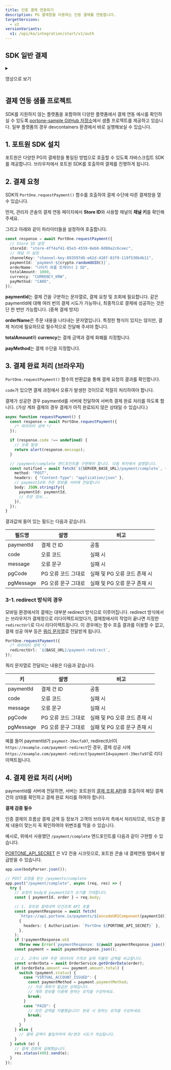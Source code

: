 ```yaml
---
title: 인증 결제 연동하기
description: PG 결제창을 이용하는 인증 결제를 연동합니다.
targetVersions:
  - v2
versionVariants:
  v1: /opi/ko/integration/start/v1/auth
---
```


## **SDK 일반 결제**

<details>

<summary>

영상으로 보기

</summary>

[포트원 인증 결제의 이해 - 쇼핑몰 멀티PG 연동하기](https://www.youtube.com/watch?v=DhcQFLYV9Q8)

</details>

## **결제 연동 샘플 프로젝트**

SDK를 지원하지 않는 플랫폼을 포함하여 다양한 플랫폼에서 결제 연동 예시를 확인하실 수 있도록 [portone-sample GitHub 저장소](https://github.com/portone-io/portone-sample)에서 샘플 프로젝트를 제공하고 있습니다.
일부 플랫폼의 경우 devcontainers 환경에서 바로 실행해보실 수 있습니다.

## 1. 포트원 SDK 설치

포트원은 다양한 PG의 결제창을 통일된 방법으로 호출할 수 있도록 자바스크립트 SDK를 제공합니다. 브라우저에서 포트원 SDK를 호출하여 결제를 진행하게 됩니다.



## 2. 결제 요청

SDK의 `PortOne.requestPayment()` 함수를 호출하여 결제 수단에 따른 결제창을 열 수 있습니다.

먼저, 관리자 콘솔의 결제 연동 페이지에서 **Store ID**와 사용할 채널의 **채널 키**를 확인해 주세요.

그리고 아래와 같이 파라미터들을 설정하여 호출합니다.

```ts
const response = await PortOne.requestPayment({
  // Store ID 설정
  storeId: "store-4ff4af41-85e3-4559-8eb8-0d08a2c6ceec",
  // 채널 키 설정
  channelKey: "channel-key-893597d6-e62d-410f-83f9-119f530b4b11",
  paymentId: `payment-${crypto.randomUUID()}`,
  orderName: "나이키 와플 트레이너 2 SD",
  totalAmount: 1000,
  currency: "CURRENCY_KRW",
  payMethod: "CARD",
});
```

**paymentId**는 결제 건을 구분하는 문자열로, 결제 요청 및 조회에 필요합니다. 같은 paymentId에 대해 여러 번의 결제 시도가 가능하나,
최종적으로 결제에 성공하는 것은 단 한 번만 가능합니다. (중복 결제 방지)

**orderName**은 주문 내용을 나타내는 문자열입니다. 특정한 형식이 있지는 않지만, 결제 처리에 필요하므로 필수적으로 전달해 주셔야 합니다.

**totalAmount**와 **currency**는 결제 금액과 결제 화폐를 지정합니다.

**payMethod**는 결제 수단을 지정합니다.

## 3. 결제 완료 처리 (브라우저)

`PortOne.requestPayment()` 함수의 반환값을 통해 결제 요청의 결과를 확인합니다.

`code`가 있으면 결제 과정에서 오류가 발생한 것이므로 적절히 처리하여야 합니다.

결제가 성공한 경우 paymentId를 서버에 전달하여 서버측 결제 완료 처리를 하도록 합니다. (가상 계좌 결제의 경우 결제가 아직 완료되지 않은 상태일 수 있습니다.)

```ts
async function requestPayment() {
  const response = await PortOne.requestPayment({
    /* 파라미터 생략 */
  });

  if (response.code !== undefined) {
    // 오류 발생
    return alert(response.message);
  }

  // /payment/complete 엔드포인트를 구현해야 합니다. 다음 목차에서 설명합니다.
  const notified = await fetch(`${SERVER_BASE_URL}/payment/complete`, {
    method: "POST",
    headers: { "Content-Type": "application/json" },
    // paymentId와 주문 정보를 서버에 전달합니다
    body: JSON.stringify({
      paymentId: paymentId,
      // 주문 정보...
    }),
  });
}
```

결과값에 들어 있는 필드는 다음과 같습니다.

| 필드명       | 설명           | 비고                 |
| --------- | ------------ | ------------------ |
| paymentId | 결제 건 ID      | 공통                 |
| code      | 오류 코드        | 실패 시               |
| message   | 오류 문구        | 실패 시               |
| pgCode    | PG 오류 코드 그대로 | 실패 및 PG 오류 코드 존재 시 |
| pgMessage | PG 오류 문구 그대로 | 실패 및 PG 오류 문구 존재 시 |

### 3-1. redirect 방식의 경우

모바일 환경에서의 결제는 대부분 redirect 방식으로 이루어집니다. redirect 방식에서는 브라우저가 결제창으로 리다이렉트되었다가, 결제창에서의 작업이 끝나면
지정한 `redirectUrl`로 다시 리다이렉트됩니다. 이 경우에는 함수 호출 결과를 이용할 수 없고,
결제 성공 여부 등은 [쿼리 문자열](http://en.wikipedia.org/wiki/Query_string)로 전달받게 됩니다.

```ts
PortOne.requestPayment({
  /* 파라미터 생략 */
  redirectUrl: `${BASE_URL}/payment-redirect`,
});
```

쿼리 문자열로 전달되는 내용은 다음과 같습니다.

| 키         | 설명           | 비고                 |
| --------- | ------------ | ------------------ |
| paymentId | 결제 건 ID      | 공통                 |
| code      | 오류 코드        | 실패 시               |
| message   | 오류 문구        | 실패 시               |
| pgCode    | PG 오류 코드 그대로 | 실패 및 PG 오류 코드 존재 시 |
| pgMessage | PG 오류 문구 그대로 | 실패 및 PG 오류 문구 존재 시 |

예를 들어 paymentId가 `payment-39ecfa97`, redirectUrl이 `https://example.com/payment-redirect`인 경우,
결제 성공 시에 `https://example.com/payment-redirect?paymentId=payment-39ecfa97`로 리다이렉트됩니다.

## 4. 결제 완료 처리 (서버)

paymentId를 서버에 전달하면, 서버는 포트원의 [결제 조회 API](https://developers.portone.io/api/rest-v2/payment#get%20%2Fpayments%2F%7BpaymentId%7D)를
호출하여 해당 결제 건의 상태를 확인하고 결제 완료 처리를 하여야 합니다.

<div class="hint" data-style="info">

**결제 검증 필수**

인증 결제의 흐름상 결제 금액 등 정보가 고객의 브라우저 측에서 처리되므로, 의도한 결제 내용이 맞는지 꼭 확인하여야 위변조를 막을 수 있습니다.

</div>

예시로, 위에서 사용했던 `/payment/complete` 엔드포인트를 다음과 같이 구현할 수 있습니다.

[PORTONE\_API\_SECRET](https://developers.portone.io/opi/ko/integration/ready/readme?v=v2#4-2-v2-api-secret-%EB%B0%9C%EA%B8%89%ED%95%98%EA%B8%B0)
은 V2 전용 시크릿으로, 포트원 콘솔 내 결제연동 탭에서 발급받을 수 있습니다.

```ts title="Express"
app.use(bodyParser.json());

// POST 요청을 받는 /payments/complete
app.post("/payment/complete", async (req, res) => {
  try {
    // 요청의 body로 paymentId가 오기를 기대합니다.
    const { paymentId, order } = req.body;

    // 1. 포트원 결제내역 단건조회 API 호출
    const paymentResponse = await fetch(
      `https://api.portone.io/payments/${encodeURIComponent(paymentId)}`,
      {
        headers: { Authorization: `PortOne ${PORTONE_API_SECRET}` },
      },
    );
    if (!paymentResponse.ok)
      throw new Error(`paymentResponse: ${await paymentResponse.json()}`);
    const payment = await paymentResponse.json();

    // 2. 고객사 내부 주문 데이터의 가격과 실제 지불된 금액을 비교합니다.
    const orderData = await OrderService.getOrderData(order);
    if (orderData.amount === payment.amount.total) {
      switch (payment.status) {
        case "VIRTUAL_ACCOUNT_ISSUED": {
          const paymentMethod = payment.paymentMethod;
          // 가상 계좌가 발급된 상태입니다.
          // 계좌 정보를 이용해 원하는 로직을 구성하세요.
          break;
        }
        case "PAID": {
          // 모든 금액을 지불했습니다! 완료 시 원하는 로직을 구성하세요.
          break;
        }
      }
    } else {
      // 결제 금액이 불일치하여 위/변조 시도가 의심됩니다.
    }
  } catch (e) {
    // 결제 검증에 실패했습니다.
    res.status(400).send(e);
  }
});
```
